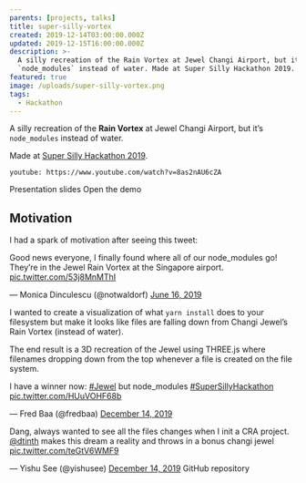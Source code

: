 ```yaml
---
parents: [projects, talks]
title: super-silly-vortex
created: 2019-12-14T03:00:00.000Z
updated: 2019-12-15T16:00:00.000Z
description: >-
  A silly recreation of the Rain Vortex at Jewel Changi Airport, but it’s
  `node_modules` instead of water. Made at Super Silly Hackathon 2019.
featured: true
image: /uploads/super-silly-vortex.png
tags:
  - Hackathon
---
```


A silly recreation of the **Rain Vortex** at Jewel Changi Airport, but it’s `node_modules` instead of water.

Made at [Super Silly Hackathon 2019](https://supersillyhackathon.sg).

`youtube: https://www.youtube.com/watch?v=8as2nAU6cZA`

<call-to-action href="https://github.com/dtinth/super-silly-vortex/tree/master/presentation">
  Presentation slides
</call-to-action>

<call-to-action href="https://super-silly-vortex.netlify.com/">
  Open the demo
</call-to-action>

## Motivation

I had a spark of motivation after seeing this tweet:

<twitter-embed>
  <p lang="en" dir="ltr">Good news everyone, I finally found where all of our node_modules go! They’re in the Jewel Rain Vortex at the Singapore airport. <a href="https://t.co/53j8MnMThI">pic.twitter.com/53j8MnMThI</a></p>&mdash; Monica Dinculescu (@notwaldorf) <a href="https://twitter.com/notwaldorf/status/1140336804026937344?ref_src=twsrc%5Etfw">June 16, 2019</a>
</twitter-embed>

I wanted to create a visualization of what `yarn install` does to your filesystem but make it looks like files are falling down from Changi Jewel’s Rain Vortex (instead of water).

The end result is a 3D recreation of the Jewel using THREE.js where filenames dropping down from the top whenever a file is created on the file system.

<twitter-embed>
  <p lang="en" dir="ltr">I have a winner now: <a href="https://twitter.com/hashtag/Jewel?src=hash&amp;ref_src=twsrc%5Etfw">#Jewel</a> but node_modules <a href="https://twitter.com/hashtag/SuperSillyHackathon?src=hash&amp;ref_src=twsrc%5Etfw">#SuperSillyHackathon</a> <a href="https://t.co/HUuVOHF68b">pic.twitter.com/HUuVOHF68b</a></p>&mdash; Fred Baa (@fredbaa) <a href="https://twitter.com/fredbaa/status/1205819492590178305?ref_src=twsrc%5Etfw">December 14, 2019</a>
</twitter-embed>

<twitter-embed>
  <p lang="en" dir="ltr">Dang, always wanted to see all the files changes when I init a CRA project. <a href="https://twitter.com/dtinth?ref_src=twsrc%5Etfw">@dtinth</a> makes this dream a reality and throws in a bonus changi jewel <a href="https://t.co/teGtV6WMF9">pic.twitter.com/teGtV6WMF9</a></p>&mdash; Yishu See (@yishusee) <a href="https://twitter.com/yishusee/status/1205820747379134464?ref_src=twsrc%5Etfw">December 14, 2019</a>
</twitter-embed>

<call-to-action href="https://github.com/dtinth/super-silly-vortex">
  GitHub repository
</call-to-action>
